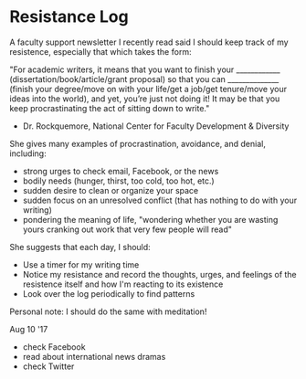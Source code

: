 # Resistance Log

A faculty support newsletter I recently read said I should keep track of my resistence, especially that which takes the form:

"For academic writers, it means that you want to finish your ____________ (dissertation/book/article/grant proposal) so that you can ______________ (finish your degree/move on with your life/get a job/get tenure/move your ideas into the world), and yet, you’re just not doing it! It may be that you keep procrastinating the act of sitting down to write." 

- Dr. Rockquemore, National Center for Faculty Development & Diversity

She gives many examples of procrastination, avoidance, and denial, including:
- strong urges to check email, Facebook, or the news
- bodily needs (hunger, thirst, too cold, too hot, etc.)
- sudden desire to clean or organize your space
- sudden focus on an unresolved conflict (that has nothing to do with your writing)
- pondering the meaning of life, "wondering whether you are wasting yours cranking out work that very few people will read"

She suggests that each day, I should: 

- Use a timer for my writing time
- Notice my resistance and record the thoughts, urges, and feelings of the resistence itself and how I'm reacting to its existence
- Look over the log periodically to find patterns

Personal note: I should do the same with meditation!

Aug 10 '17
- check Facebook
- read about international news dramas
- check Twitter